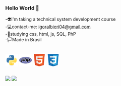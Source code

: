 ### Hello World 👋

-👽I'm taking a technical system development course
<br>-💻contact-me: igoralbieri04@gmail.com
<br>-🎇studying css, html, js, SQL, PhP
<br>-🏳Made in Brasil

<div style="display: inline_block"><br>
 <img align="center" alt="Igo-Python" height="40" width="40" src="https://raw.githubusercontent.com/devicons/devicon/master/icons/python/python-original.svg">
 <img align="center" alt="Igo-Python" height="40" width="40" src="https://raw.githubusercontent.com/devicons/devicon/master/icons/php/php-original.svg">
 <img align="center" alt="Igo-Html" height="40" width="40" src="https://raw.githubusercontent.com/devicons/devicon/master/icons/html5/html5-original.svg">
 <img align="center" alt="Igo-Html" height="40" width="40" src="https://raw.githubusercontent.com/devicons/devicon/master/icons/css3/css3-original.svg">
</div>
 
 ##

<div> 
 <a href="https://instagram.com/igor.savioli_" target="_blank"><img src="https://img.shields.io/badge/-Instagram-%23E4405F?style=for-the-badge&logo=instagram&logoColor=white" target="_blank"></a>
 <a href = "mailto:igoralbieri05@gmail.com"><img src="https://img.shields.io/badge/-Gmail-%23333?style=for-the-badge&logo=gmail&logoColor=white" target="_blank"></a>
</div>
